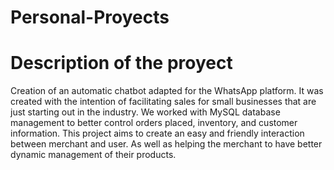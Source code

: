 # Personal-Proyects

# Description of the proyect
Creation of an automatic chatbot adapted for the WhatsApp platform. It was created with the intention of facilitating sales for small businesses that are just starting out in the industry. 
We worked with MySQL database management to better control orders placed, inventory, and customer information.
This project aims to create an easy and friendly interaction between merchant and user. As well as helping the merchant to have better dynamic management of their products.
